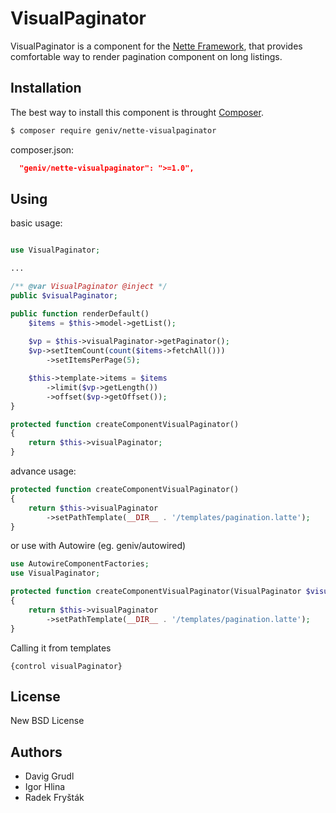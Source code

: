 # VisualPaginator

VisualPaginator is a component for the [Nette Framework][nette], that
provides comfortable way to render pagination component on long listings.

Installation
------------
The best way to install this component is throught [Composer](http://getcomposer.org/).


```sh
$ composer require geniv/nette-visualpaginator
```

composer.json:
```json
  "geniv/nette-visualpaginator": ">=1.0",
```

Using
-----

basic usage:
```php

use VisualPaginator;

...

/** @var VisualPaginator @inject */
public $visualPaginator;

public function renderDefault()
    $items = $this->model->getList();
    
    $vp = $this->visualPaginator->getPaginator();
    $vp->setItemCount(count($items->fetchAll()))
        ->setItemsPerPage(5);

    $this->template->items = $items
        ->limit($vp->getLength())
        ->offset($vp->getOffset());
}

protected function createComponentVisualPaginator()
{
    return $this->visualPaginator;
}
```

advance usage:
```php
protected function createComponentVisualPaginator()
{
    return $this->visualPaginator
        ->setPathTemplate(__DIR__ . '/templates/pagination.latte');
}
```

or use with Autowire (eg. geniv/autowired)

```php
use AutowireComponentFactories;
use VisualPaginator;

protected function createComponentVisualPaginator(VisualPaginator $visualPaginator)
{
    return $this->visualPaginator
        ->setPathTemplate(__DIR__ . '/templates/pagination.latte');
}
```

Calling it from templates

```latte
{control visualPaginator}
```

## License

New BSD License

## Authors

- Davig Grudl
- Igor Hlina
- Radek Fryšták


[nette]: http://nette.org/
